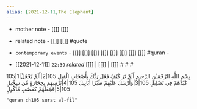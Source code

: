 ```yaml
---
alias: [2021-12-11,The Elephant]
---
```

- mother note - [[]] [[]]
- related note - [[]] [[]] #quote 
- `contemporary events` - [[]] [[]] [[]] [[]] [[]] [[]] [[]] [[]] #quran -

- [[2021-12-11]]  `22:39` _related_ [[]] | [[]] | [[]] # # #

105|1|بِسْمِ اللَّهِ الرَّحْمَـٰنِ الرَّحِيمِ أَلَمْ تَرَ كَيْفَ فَعَلَ رَبُّكَ بِأَصْحَابِ الْفِيلِ
105|2|أَلَمْ يَجْعَلْ كَيْدَهُمْ فِي تَضْلِيلٍ
105|3|وَأَرْسَلَ عَلَيْهِمْ طَيْرًا أَبَابِيلَ
105|4|تَرْمِيهِم بِحِجَارَةٍ مِّن سِجِّيلٍ
105|5|فَجَعَلَهُمْ كَعَصْفٍ مَّأْكُولٍ

```query
"quran ch105 surat al-fil"
```